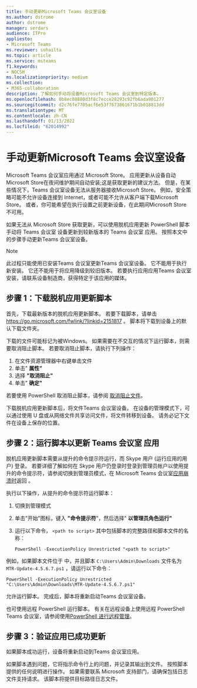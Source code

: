 ```yaml
---
title: 手动更新Microsoft Teams 会议室设备
ms.author: dstrome
author: dstrome
manager: serdars
audience: ITPro
appliesto:
- Microsoft Teams
ms.reviewer: sohailta
ms.topic: article
ms.service: msteams
f1.keywords:
- NOCSH
ms.localizationpriority: medium
ms.collection:
- M365-collaboration
description: 了解如何手动将设备Microsoft Teams 会议室到特定版本。
ms.openlocfilehash: 0b8ec08880d3f8c7ecce28293c92fb6ada901277
ms.sourcegitcommit: d2c76fe7705acf6e53f7673861671b1b018813dd
ms.translationtype: MT
ms.contentlocale: zh-CN
ms.lasthandoff: 01/13/2022
ms.locfileid: "62014992"
---
```

# <a name="manually-update-a-microsoft-teams-rooms-device"></a>手动更新Microsoft Teams 会议室设备

Microsoft Teams 会议室应用通过 Microsoft Store。 应用更新从设备自动Microsoft Store在夜间维护期间自动安装;这是获取更新的建议方法。 但是，在某些情况下，Teams 会议室设备无法从服务器接收Microsoft Store。 例如，安全策略可能不允许设备连接到 Internet，或者可能不允许从客户端下载Microsoft Store。 或者，你可能希望在执行设置之前更新设备，在此期间Microsoft Store不可用。

如果无法从 Microsoft Store 获取更新，可以使用脱机应用更新 PowerShell 脚本手动将 Teams 会议室 设备更新到较新版本的 Teams 会议室 应用。 按照本文中的步骤手动更新Teams 会议室设备。

> [!NOTE]
> 此过程只能使用已安装Teams 会议室更新Teams 会议室设备。 它不能用于执行新安装。 它还不能用于将应用降级到较旧版本。 若要执行应用应用Teams 会议室安装，请联系设备制造商，获得特定于该应用的媒体。

## <a name="step-1-download-the-offline-app-update-script"></a>步骤 1：下载脱机应用更新脚本

首先，下载最新版本的脱机应用更新脚本。 若要下载脚本，请单击 <https://go.microsoft.com/fwlink/?linkid=2151817> 。 脚本将下载到设备上的默认下载文件夹。

下载的文件可能标记为被Windows。 如果需要在不交互的情况下运行脚本，则需要取消阻止脚本。 若要取消阻止脚本，请执行下列操作：

1. 在文件资源管理器中右键单击文件
2. 单击" **属性"**
3. 选择 **"取消阻止"**
4. 单击" **确定"**

若要使用 PowerShell 取消阻止脚本，请参阅 [取消阻止文件](/powershell/module/microsoft.powershell.utility/unblock-file?view=powershell-7.1)。

下载脱机应用更新脚本后，将文件Teams 会议室设备。 在设备的管理模式下，可以通过使用 U 盘或从网络文件共享访问文件，将文件转移到设备。 请务必记下文件在设备上保存的位置。

## <a name="step-2-run-the-script-to-update-the-teams-rooms-app"></a>步骤 2：运行脚本以更新 Teams 会议室 应用

脱机应用更新脚本需要从提升的命令提示符运行，而 Skype 用户 (运行应用的用户) 登录。 若要详细了解如何在 Skype 用户仍登录时登录到管理员帐户以使用提升的命令提示符，请参阅切换到管理员模式，在 Microsoft Teams 会议室[应用崩溃时](rooms-operations.md#switching-to-admin-mode-and-back-when-the-microsoft-teams-rooms-app-crashes)返回 。

执行以下操作，从提升的命令提示符运行脚本：

1. 切换到管理模式
2. 单击"开始"图标，键入 **"命令提示符**"，然后选择" **以管理员角色运行"**
3. 运行以下命令， `<path to script>` 其中包括脚本的完整路径和脚本文件的名称：

    ```console
    PowerShell -ExecutionPolicy Unrestricted "<path to script>"
    ```

例如，如果脚本文件位于 中，并且脚本 `C:\Users\Admin\Downloads` 文件名为 `MTR-Update-4.5.6.7.ps1` ，请运行以下命令：

```console
PowerShell -ExecutionPolicy Unrestricted "C:\Users\Admin\Downloads\MTR-Update-4.5.6.7.ps1"
```

允许运行脚本。 完成后，脚本将重新启动Teams 会议室设备。

也可使用远程 PowerShell 运行脚本。 有关在远程设备上使用远程 PowerShell Teams 会议室，请参阅使用[PowerShell 进行远程管理](rooms-operations.md#remote-management-using-powershell)。

## <a name="step-3-verify-the-app-has-been-updated-successfully"></a>步骤 3：验证应用已成功更新

如果脚本成功运行，设备将重新启动到Teams 会议室应用。

如果脚本遇到问题，它将指示命令行上的问题，并记录其输出到文件。 按照脚本提供的任何说明进行操作。 如果需要联系 Microsoft 支持部门，请确保包括日志文件支持请求。 该脚本将提供目标路径日志文件。
